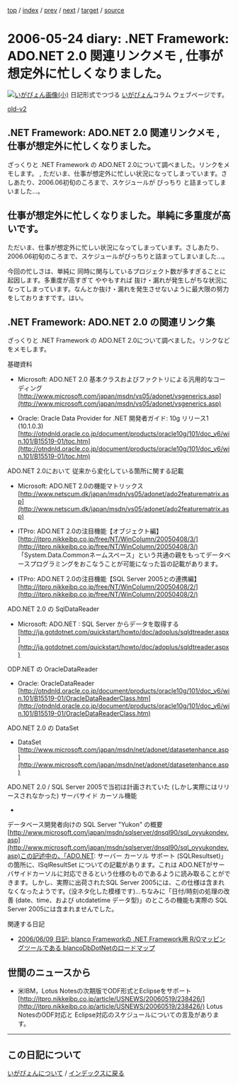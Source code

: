 [top](https://igapyon.github.io/diary/) 
 / [index](https://igapyon.github.io/diary/2006/index.html) 
 / [prev](https://igapyon.github.io/diary/2006/ig060525.html) 
 / [next](https://igapyon.github.io/diary/2006/ig060523.html) 
 / [target](https://igapyon.github.io/diary/2006/ig060524.html) 
 / [source](https://github.com/igapyon/diary/blob/gh-pages/2006/ig060524.html.src.md) 

2006-05-24 diary: .NET Framework: ADO.NET 2.0 関連リンクメモ , 仕事が想定外に忙しくなりました。
=====================================================================================================
[![いがぴょん画像(小)](https://igapyon.github.io/diary/images/iga200306s.jpg "いがぴょん")](https://igapyon.github.io/diary/memo/memoigapyon.html) 日記形式でつづる [いがぴょん](https://igapyon.github.io/diary/memo/memoigapyon.html)コラム ウェブページです。

[old-v2](ig060524-orig.html)

## .NET Framework: ADO.NET 2.0 関連リンクメモ , 仕事が想定外に忙しくなりました。

ざっくりと .NET Framework の ADO.NET 2.0について調べました。リンクをメモします。 , ただいま、仕事が想定外に忙しい状況になってしまっています。さしあたり、2006.06初旬のころまで、スケジュールが びっちり と詰まってしまいました…。


## 仕事が想定外に忙しくなりました。単純に多重度が高いです。

ただいま、仕事が想定外に忙しい状況になってしまっています。さしあたり、2006.06初旬のころまで、スケジュールがびっちりと詰まってしまいました…。

今回の忙しさは、単純に 同時に関与しているプロジェクト数が多すぎることに起因します。多重度が高すぎて ややもすれば 抜け・漏れが発生しがちな状況になってしまっています。なんとか抜け・漏れを発生させないように最大限の努力をしておりますです。はい。

## .NET Framework: ADO.NET 2.0 の関連リンク集

ざっくりと .NET Framework の ADO.NET 2.0について調べました。リンクなどをメモします。

基礎資料

* Microsoft: ADO.NET 2.0 基本クラスおよびファクトリによる汎用的なコーディング
  [http://www.microsoft.com/japan/msdn/vs05/adonet/vsgenerics.asp](http://www.microsoft.com/japan/msdn/vs05/adonet/vsgenerics.asp)
  
* Oracle: Oracle Data Provider for .NET 開発者ガイド: 10g リリース1 (10.1.0.3)
  [http://otndnld.oracle.co.jp/document/products/oracle10g/101/doc_v6/win.101/B15519-01/toc.htm](http://otndnld.oracle.co.jp/document/products/oracle10g/101/doc_v6/win.101/B15519-01/toc.htm)

ADO.NET 2.0において 従来から変化している箇所に関する記載

* Microsoft: ADO.NET 2.0の機能マトリックス
  [http://www.netscum.dk/japan/msdn/vs05/adonet/ado2featurematrix.asp](http://www.netscum.dk/japan/msdn/vs05/adonet/ado2featurematrix.asp)
  
* ITPro: ADO.NET 2.0の注目機能【オブジェクト編】
  [http://itpro.nikkeibp.co.jp/free/NT/WinColumn/20050408/3/](http://itpro.nikkeibp.co.jp/free/NT/WinColumn/20050408/3/)
  「System.Data.Commonネームスペース」という共通の親をもってデータベースプログラミングをおこなうことが可能になった旨の記載があります。
  
* ITPro: ADO.NET 2.0の注目機能【SQL Server 2005との連携編】
  [http://itpro.nikkeibp.co.jp/free/NT/WinColumn/20050408/2/](http://itpro.nikkeibp.co.jp/free/NT/WinColumn/20050408/2/)

ADO.NET 2.0 の SqlDataReader

* Microsoft: ADO.NET : SQL Server からデータを取得する
  [http://ja.gotdotnet.com/quickstart/howto/doc/adoplus/sqldtreader.aspx](http://ja.gotdotnet.com/quickstart/howto/doc/adoplus/sqldtreader.aspx)

ODP.NET の OracleDataReader

* Oracle: OracleDataReader
  [http://otndnld.oracle.co.jp/document/products/oracle10g/101/doc_v6/win.101/B15519-01/OracleDataReaderClass.htm](http://otndnld.oracle.co.jp/document/products/oracle10g/101/doc_v6/win.101/B15519-01/OracleDataReaderClass.htm)

ADO.NET 2.0 の DataSet

* DataSet
  [http://www.microsoft.com/japan/msdn/net/adonet/datasetenhance.asp](http://www.microsoft.com/japan/msdn/net/adonet/datasetenhance.asp)

ADO.NET 2.0 / SQL Server 2005で当初は計画されていた (しかし実際にはリリースされなかった) サーバサイド カーソル機能

* 
  
データベース開発者向けの SQL Server "Yukon" の概要
  [http://www.microsoft.com/japan/msdn/sqlserver/dnsql90/sql_ovyukondev.asp](http://www.microsoft.com/japan/msdn/sqlserver/dnsql90/sql_ovyukondev.asp)この記述中の、「ADO.NET: サーバー カーソル サポート (SQLResultset)」の箇所に、ISqlResultSet についての記載があります。これは
ADO.NETがサーバサイドカーソルに対応できるという仕様のものであるように読み取ることができます。しかし、実際に出荷されたSQL Server
2005には、この仕様は含まれなくなったようです。(没ネタ化した模様です)…ちなみに「日付/時刻の処理の改善 (date、time、および utcdatetime データ型)」のところの機能も実際の SQL Server
2005には含まれませんでした。

関連する日記

* [2006/06/09 日記: blanco Frameworkの .NET Framework用 R/Oマッピングツールである blancoDbDotNetのロードマップ](ig060609.html)

## 世間のニュースから

* 米IBM，Lotus Notesの次期版でODF形式とEclipseをサポート 
  [http://itpro.nikkeibp.co.jp/article/USNEWS/20060519/238426/](http://itpro.nikkeibp.co.jp/article/USNEWS/20060519/238426/)
  Lotus NotesのODF対応と Eclipse対応のスケジュールについての言及があります。

----------------------------------------------------------------------------------------------------

## この日記について
[いがぴょんについて](https://igapyon.github.io/diary/memo/memoigapyon.html) / [インデックスに戻る](https://igapyon.github.io/diary/idxall.html)

